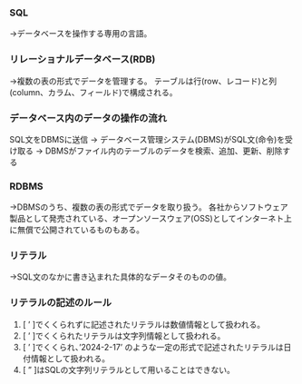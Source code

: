 ### SQL
→データベースを操作する専用の言語。

### リレーショナルデータベース(RDB)
→複数の表の形式でデータを管理する。
テーブルは行(row、レコード)と列(column、カラム、フィールド)で構成される。

### データベース内のデータの操作の流れ
SQL文をDBMSに送信 → データベース管理システム(DBMS)がSQL文(命令)を受け取る → DBMSがファイル内のテーブルのデータを検索、追加、更新、削除する

### RDBMS
→DBMSのうち、複数の表の形式でデータを取り扱う。
各社からソフトウェア製品として発売されている、オープンソースウェア(OSS)としてインターネト上に無償で公開されているものもある。

### リテラル
→SQL文のなかに書き込まれた具体的なデータそのものの値。

### リテラルの記述のルール
1. [ ’ ]でくくられずに記述されたリテラルは数値情報として扱われる。
2. [ ’ ]でくくられたリテラルは文字列情報として扱われる。
3. [ ’ ]でくくられ、’2024-2-17’ のような一定の形式で記述されたリテラルは日付情報として扱われる。
4. [ ” ]はSQLの文字列リテラルとして用いることはできない。
